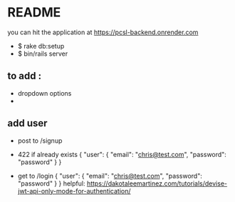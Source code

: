 # README

you can hit the application at 
https://pcsl-backend.onrender.com

* $ rake db:setup
* $ bin/rails server

## to add : 

* dropdown options
* 


## add user
* post to /signup
- 422 if already exists
{
  "user": {
    "email": "chris@test.com",
    "password": "password"
  }
}

* get to /login
{
  "user": {
    "email": "chris@test.com",
    "password": "password"
  }
}
helpful: 
https://dakotaleemartinez.com/tutorials/devise-jwt-api-only-mode-for-authentication/
